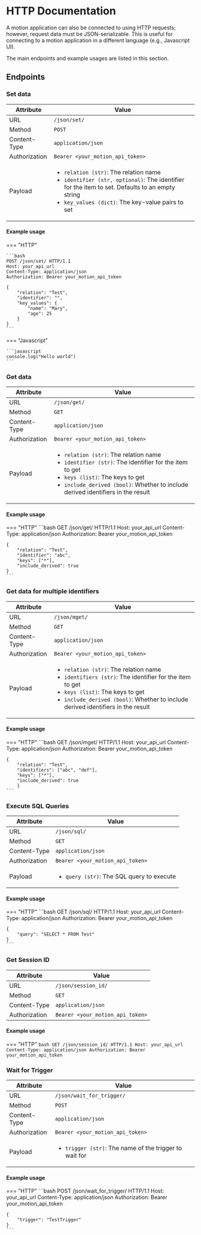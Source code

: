 # HTTP Documentation

A motion application can also be connected to using HTTP requests; however, request data must be JSON-serializable. This is useful for connecting to a motion application in a different language (e.g., Javascript UI).

The main endpoints and example usages are listed in this section.

## Endpoints

### Set data

| Attribute | Value |
| --------- | ----- |
| URL | `/json/set/` |
| Method | `POST` |
| Content-Type | `application/json` |
| Authorization | `Bearer <your_motion_api_token>` |
| Payload |  <ul><li>`relation (str)`: The relation name</li><li>`identifier (str, optional)`: The identifier for the item to set. Defaults to an empty string</li> <li>`key_values (dict)`: The key-value pairs to set</li> </ul>  |

#### Example usage

=== "HTTP"

    ```bash
    POST /json/set/ HTTP/1.1
    Host: your_api_url
    Content-Type: application/json
    Authorization: Bearer your_motion_api_token

    {
        "relation": "Test",
        "identifier": "",
        "key_values": {
            "name": "Mary",
            "age": 25
        }
    }
    ```
=== "Javascript"

    ```javascript
    console.log("Hello world")
    ```

### Get data

| Attribute | Value |
| --------- | ----- |
| URL | `/json/get/` |
| Method | `GET` |
| Content-Type | `application/json` |
| Authorization | `Bearer <your_motion_api_token>` |
| Payload |  <ul><li>`relation (str)`: The relation name</li><li>`identifier (str)`: The identifier for the item to get</li> <li>`keys (list)`: The keys to get</li> <li>`include_derived (bool)`: Whether to include derived identifiers in the result</li>  </ul>  |


#### Example usage

=== "HTTP"
    ```bash
    GET /json/get/ HTTP/1.1
    Host: your_api_url
    Content-Type: application/json
    Authorization: Bearer your_motion_api_token

    {
        "relation": "Test",
        "identifier": "abc",
        "keys": ["*"],
        "include_derived": true
    }
    ```

### Get data for multiple identifiers

| Attribute | Value |
| --------- | ----- |
| URL | `/json/mget/` |
| Method | `GET` |
| Content-Type | `application/json` |
| Authorization | `Bearer <your_motion_api_token>` |
| Payload |  <ul><li>`relation (str)`: The relation name</li><li>`identifiers (str)`: The identifier for the item to get</li> <li>`keys (list)`: The keys to get</li> <li>`include_derived (bool)`: Whether to include derived identifiers in the result</li> </ul>  |


#### Example usage

=== "HTTP"
    ```bash
    GET /json/mget/ HTTP/1.1
    Host: your_api_url
    Content-Type: application/json
    Authorization: Bearer your_motion_api_token

    {
        "relation": "Test",
        "identifiers": ["abc", "def"],
        "keys": ["*"],
        "include_derived": true
        }
    ```

### Execute SQL Queries

| Attribute | Value |
| --------- | ----- |
| URL | `/json/sql/` |
| Method | `GET` |
| Content-Type | `application/json` |
| Authorization | `Bearer <your_motion_api_token>` |
| Payload |  <ul><li>`query (str)`: The SQL query to execute</li></ul> |

#### Example usage

=== "HTTP"
    ```bash
    GET /json/sql/ HTTP/1.1
    Host: your_api_url
    Content-Type: application/json
    Authorization: Bearer your_motion_api_token

    {
        "query": "SELECT * FROM Test"
    }
    ```

### Get Session ID

| Attribute | Value |
| --------- | ----- |
| URL | `/json/session_id/` |
| Method | `GET` |
| Content-Type | `application/json` |
| Authorization | `Bearer <your_motion_api_token>` |

#### Example usage

=== "HTTP"
    ```bash
    GET /json/session_id/ HTTP/1.1
    Host: your_api_url
    Content-Type: application/json
    Authorization: Bearer your_motion_api_token
    ```

### Wait for Trigger

| Attribute | Value |
| --------- | ----- |
| URL | `/json/wait_for_trigger/` |
| Method | `POST` |
| Content-Type | `application/json` |
| Authorization | `Bearer <your_motion_api_token>` |
| Payload | <ul><li>`trigger (str)`: The name of the trigger to wait for</li> </ul>  |

#### Example usage

=== "HTTP"
    ```bash
    POST /json/wait_for_trigger/ HTTP/1.1
    Host: your_api_url
    Content-Type: application/json
    Authorization: Bearer your_motion_api_token

    {
        "trigger": "TestTrigger"
    }
    ```